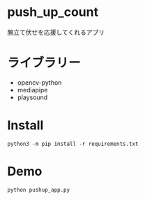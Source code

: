 # push_up_count
腕立て伏せを応援してくれるアプリ

# ライブラリー
- opencv-python
- mediapipe
- playsound

# Install
```
python3 -m pip install -r requirements.txt
```

# Demo 
```
python pushup_app.py
```
